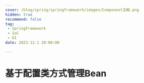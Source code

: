 ```yaml
---
cover: /blog/spring/springframework/images/Component注解.png
hidden: true
recommend: false
tag:
 - SpringFramework
 - IoC
 - DI
date: 2023-12-1 20:00:00

---
```

# 基于配置类方式管理Bean